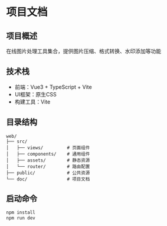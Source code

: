 # 项目文档

## 项目概述
在线图片处理工具集合，提供图片压缩、格式转换、水印添加等功能

## 技术栈
- 前端：Vue3 + TypeScript + Vite
- UI框架：原生CSS
- 构建工具：Vite

## 目录结构
```
web/
├── src/
│   ├── views/         # 页面组件
│   ├── components/    # 通用组件
│   ├── assets/        # 静态资源
│   └── router/        # 路由配置
├── public/            # 公共资源
└── doc/               # 项目文档
```

## 启动命令
```bash
npm install
npm run dev
```